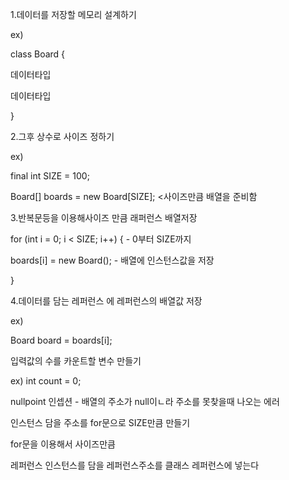 1.데이터를 저장할 메모리 설계하기 

ex)

 class Board {

 데이터타입

데이터타입

}





2.그후 상수로 사이즈 정하기 

ex)

final int  SIZE = 100;



Board[] boards = new Board[SIZE];     <사이즈만큼 배열을 준비함





3.반복문등을 이용해사이즈 만큼 래퍼런스 배열저장

for (int i = 0; i < SIZE; i++) {             - 0부터 SIZE까지 

boards[i] = new Board();                 -  배열에 인스턴스값을 저장

}

4.데이터를 담는 레퍼런스 에 레퍼런스의 배열값 저장

ex)

Board board = boards[i];

입력값의 수를 카운트할 변수 만들기

ex) int count = 0; 

nullpoint 인셉션 -  배열의 주소가 null이ㄴ라 주소를 못찾을때 나오는 에러













 인스턴스 담을 주소를 for문으로 SIZE만큼 만들기



for문을 이용해서 사이즈만큼

레퍼런스 인스턴스를 담을 레퍼런스주소를 클래스 레퍼런스에 넣는다









